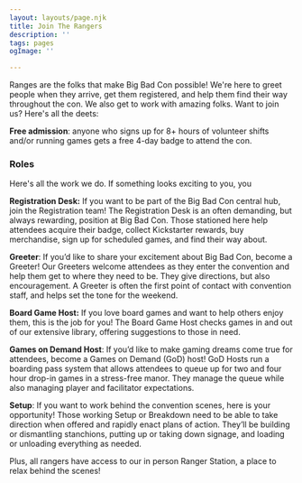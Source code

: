 ```yaml
---
layout: layouts/page.njk
title: Join The Rangers
description: ''
tags: pages
ogImage: ''

---
```

Ranges are the folks that make Big Bad Con possible! We're here to greet people when they arrive, get them registered, and help them find their way throughout the con. We also get to work with amazing folks. Want to join us? Here's all the deets:

**Free admission**: anyone who signs up for 8+ hours of volunteer shifts and/or running games gets a free 4-day badge to attend the con. 

### Roles

Here's all the work we do. If something looks exciting to you, you <!-- {% iconLink "/volunteer-shifts", "Sign up", "calendar-clock" %} -->

**Registration Desk:** If you want to be part of the Big Bad Con central hub, join the Registration team! The Registration Desk is an often demanding, but always rewarding, position at Big Bad Con. Those stationed here help attendees acquire their badge, collect Kickstarter rewards, buy merchandise, sign up for scheduled games, and find their way about.

**Greeter**: If you’d like to share your excitement about Big Bad Con, become a Greeter! Our Greeters welcome attendees as they enter the convention and help them get to where they need to be. They give directions, but also encouragement. A Greeter is often the first point of contact with convention staff, and helps set the tone for the weekend.

**Board Game Host:** If you love board games and want to help others enjoy them, this is the job for you! The Board Game Host checks games in and out of our extensive library, offering suggestions to those in need.

**Games on Demand Host**: If you’d like to make gaming dreams come true for attendees, become a Games on Demand (GoD) host! GoD Hosts run a boarding pass system that allows attendees to queue up for two and four hour drop-in games in a stress-free manor. They manage the queue while also managing player and facilitator expectations.

**Setup**: If you want to work behind the convention scenes, here is your opportunity! Those working Setup or Breakdown need to be able to take direction when offered and rapidly enact plans of action. They’ll be building or dismantling stanchions, putting up or taking down signage, and loading or unloading everything as needed.

Plus, all rangers have access to our in person Ranger Station, a place to relax behind the scenes!

<!-- {% iconLink "/volunteer-shifts", "Volunteer Shifts", "calendar-clock" %} -->